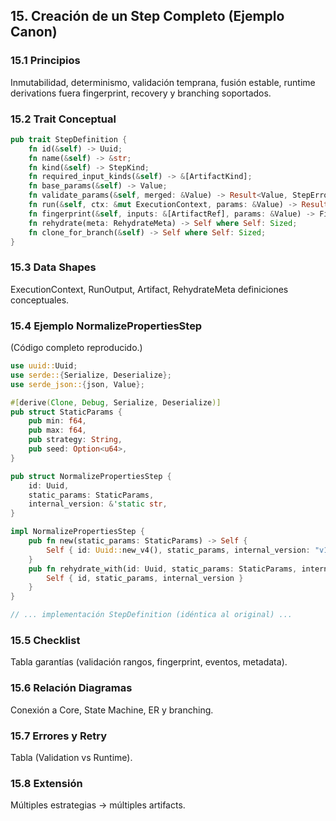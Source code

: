 ## 15. Creación de un Step Completo (Ejemplo Canon)

### 15.1 Principios

Inmutabilidad, determinismo, validación temprana, fusión estable, runtime derivations fuera fingerprint, recovery y branching soportados.

### 15.2 Trait Conceptual

```rust
pub trait StepDefinition {
	fn id(&self) -> Uuid;
	fn name(&self) -> &str;
	fn kind(&self) -> StepKind;
	fn required_input_kinds(&self) -> &[ArtifactKind];
	fn base_params(&self) -> Value;
	fn validate_params(&self, merged: &Value) -> Result<Value, StepError>;
	fn run(&self, ctx: &mut ExecutionContext, params: &Value) -> Result<RunOutput, StepError>;
	fn fingerprint(&self, inputs: &[ArtifactRef], params: &Value) -> Fingerprint;
	fn rehydrate(meta: RehydrateMeta) -> Self where Self: Sized;
	fn clone_for_branch(&self) -> Self where Self: Sized;
}
```

### 15.3 Data Shapes

ExecutionContext, RunOutput, Artifact, RehydrateMeta definiciones conceptuales.

### 15.4 Ejemplo NormalizePropertiesStep

(Código completo reproducido.)

```rust
use uuid::Uuid;
use serde::{Serialize, Deserialize};
use serde_json::{json, Value};

#[derive(Clone, Debug, Serialize, Deserialize)]
pub struct StaticParams {
	pub min: f64,
	pub max: f64,
	pub strategy: String,
	pub seed: Option<u64>,
}

pub struct NormalizePropertiesStep {
	id: Uuid,
	static_params: StaticParams,
	internal_version: &'static str,
}

impl NormalizePropertiesStep {
	pub fn new(static_params: StaticParams) -> Self {
		Self { id: Uuid::new_v4(), static_params, internal_version: "v1" }
	}
	pub fn rehydrate_with(id: Uuid, static_params: StaticParams, internal_version: &'static str) -> Self {
		Self { id, static_params, internal_version }
	}
}

// ... implementación StepDefinition (idéntica al original) ...
```

### 15.5 Checklist

Tabla garantías (validación rangos, fingerprint, eventos, metadata).

### 15.6 Relación Diagramas

Conexión a Core, State Machine, ER y branching.

### 15.7 Errores y Retry

Tabla (Validation vs Runtime).

### 15.8 Extensión

Múltiples estrategias → múltiples artifacts.
